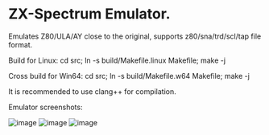 # ZX-Spectrum Emulator.

Emulates Z80/ULA/AY close to the original, supports z80/sna/trd/scl/tap file format.

Build for Linux:
cd src; ln -s build/Makefile.linux Makefile; make -j

Cross build for Win64:
cd src; ln -s build/Makefile.w64 Makefile; make -j

It is recommended to use clang++ for compilation.

Emulator screenshots:

![image](https://github.com/user-attachments/assets/77098176-2c27-47a5-b584-79e06e877f9b) ![image](https://github.com/user-attachments/assets/04ac3f8d-06a8-45eb-ad0a-3aaba6b4cab7) ![image](https://github.com/user-attachments/assets/3e98993d-e16f-4b69-a5c1-8d956552eab4)

